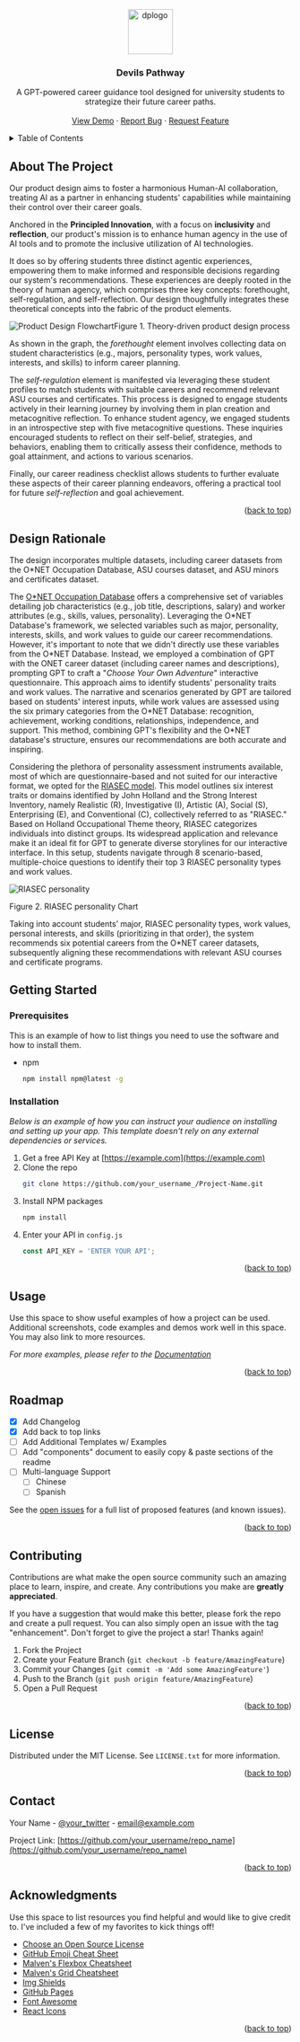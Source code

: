 <div align="center">
  <a href="https://github.com/MeiMei427/AI-hac/assets/55001852/bc1377c5-fa18-4b24-a3f0-cc3762a48691">
    <img src="images/dplogo.png" alt="dplogo" width="80" height="80">
  </a>

  <h3 align="center">Devils Pathway</h3>

  <p align="center">
    A GPT-powered career guidance tool designed for university students to strategize their future career paths.
    <br />
    <br />
    <a href="https://github.com/othneildrew/Best-README-Template">View Demo</a>
    ·
    <a href="https://github.com/othneildrew/Best-README-Template/issues/new?labels=bug&template=bug-report---.md">Report Bug</a>
    ·
    <a href="https://github.com/othneildrew/Best-README-Template/issues/new?labels=enhancement&template=feature-request---.md">Request Feature</a>
  </p>
</div>



<!-- TABLE OF CONTENTS -->
<details>
  <summary>Table of Contents</summary>
  <ol>
    <li>
      <a href="#about-the-project">About The Project</a>
    </li>
    <li>
      <a href="#getting-started">Getting Started</a>
      <ul>
        <li><a href="#prerequisites">Prerequisites</a></li>
        <li><a href="#installation">Installation</a></li>
      </ul>
    </li>
    <li><a href="#usage">Usage</a></li>
    <li><a href="#roadmap">Roadmap</a></li>
    <li><a href="#contributing">Contributing</a></li>
    <li><a href="#license">License</a></li>
    <li><a href="#contact">Contact</a></li>
    <li><a href="#acknowledgments">Acknowledgments</a></li>
  </ol>
</details>



<!-- ABOUT THE PROJECT -->
## About The Project

Our product design aims to foster a harmonious Human-AI collaboration, treating AI as a partner in enhancing students' capabilities while maintaining their control over their career goals. 

Anchored in the **Principled Innovation**, with a focus on **inclusivity** and **reflection**, our product's mission is to enhance human agency in the use of AI tools and to promote the inclusive utilization of AI technologies. 

It does so by offering students three distinct agentic experiences, empowering them to make informed and responsible decisions regarding our system's recommendations. These experiences are deeply rooted in the theory of human agency, which comprises three key concepts: forethought, self-regulation, and self-reflection. Our design thoughtfully integrates these theoretical concepts into the fabric of the product elements.

![Product Design Flowchart](https://github.com/MeiMei427/AI-hac/assets/55001852/2fb77751-6085-466a-b6be-dfc9a4945a5e)Figure 1. Theory-driven product design process

As shown in the graph, the _forethought_ element involves collecting data on student characteristics (e.g., majors, personality types, work values, interests, and skills) to inform career planning. 

The _self-regulation_ element is manifested via leveraging these student profiles to match students with suitable careers and recommend relevant ASU courses and certificates. This process is designed to engage students actively in their learning journey by involving them in plan creation and metacognitive reflection. To enhance student agency, we engaged students in an introspective step with five metacognitive questions. These inquiries encouraged students to reflect on their self-belief, strategies, and behaviors, enabling them to critically assess their confidence, methods to goal attainment, and actions to various scenarios. 

Finally, our career readiness checklist allows students to further evaluate these aspects of their career planning endeavors, offering a practical tool for future _self-reflection_ and goal achievement.

<p align="right">(<a href="#readme-top">back to top</a>)</p>


<!-- ABOUT THE PROJECT -->
## Design Rationale 

The design incorporates multiple datasets, including career datasets from the O*NET Occupation Database, ASU courses dataset, and ASU minors and certificates dataset.

The [O\*NET Occupation Database](https://www.onetcenter.org/database.html#overview) offers a comprehensive set of variables detailing job characteristics (e.g., job title, descriptions, salary) and worker attributes (e.g., skills, values, personality). Leveraging the O\*NET Database's framework, we selected variables such as major, personality, interests, skills, and work values to guide our career recommendations. However, it's important to note that we didn't directly use these variables from the O\*NET Database. Instead, we employed a combination of GPT with the ONET career dataset (including career names and descriptions), prompting GPT to craft a "_Choose Your Own Adventure_" interactive questionnaire. This approach aims to identify students' personality traits and work values. The narrative and scenarios generated by GPT are tailored based on students' interest inputs, while work values are assessed using the six primary categories from the O\*NET Database: recognition, achievement, working conditions, relationships, independence, and support. This method, combining GPT's flexibility and the O*NET database's structure, ensures our recommendations are both accurate and inspiring.

Considering the plethora of personality assessment instruments available, most of which are questionnaire-based and not suited for our interactive format, we opted for the [RIASEC model](https://personalityjunkie.com/holland-code-riasec-career-interests-myers-briggs-types/). This model outlines six interest traits or domains identified by John Holland and the Strong Interest Inventory, namely Realistic (R), Investigative (I), Artistic (A), Social (S), Enterprising (E), and Conventional (C), collectively referred to as "RIASEC." Based on Holland Occupational Theme theory, RIASEC categorizes individuals into distinct groups. Its widespread application and relevance make it an ideal fit for GPT to generate diverse storylines for our interactive interface. In this setup, students navigate through 8 scenario-based, multiple-choice questions to identify their top 3 RIASEC personality types and work values.

![RIASEC personality](https://github.com/MeiMei427/AI-hac/assets/55001852/52a34159-2bc9-4d98-a84d-f249443d7752)

Figure 2. RIASEC personality Chart

Taking into account students’ major, RIASEC personality types, work values, personal interests, and skills (prioritizing in that order), the system recommends six potential careers from the O\*NET career datasets, subsequently aligning these recommendations with relevant ASU courses and certificate programs.



<!-- GETTING STARTED -->
## Getting Started



### Prerequisites

This is an example of how to list things you need to use the software and how to install them.
* npm
  ```sh
  npm install npm@latest -g
  ```

### Installation

_Below is an example of how you can instruct your audience on installing and setting up your app. This template doesn't rely on any external dependencies or services._

1. Get a free API Key at [https://example.com](https://example.com)
2. Clone the repo
   ```sh
   git clone https://github.com/your_username_/Project-Name.git
   ```
3. Install NPM packages
   ```sh
   npm install
   ```
4. Enter your API in `config.js`
   ```js
   const API_KEY = 'ENTER YOUR API';
   ```

<p align="right">(<a href="#readme-top">back to top</a>)</p>



<!-- USAGE EXAMPLES -->
## Usage

Use this space to show useful examples of how a project can be used. Additional screenshots, code examples and demos work well in this space. You may also link to more resources.

_For more examples, please refer to the [Documentation](https://example.com)_

<p align="right">(<a href="#readme-top">back to top</a>)</p>



<!-- ROADMAP -->
## Roadmap

- [x] Add Changelog
- [x] Add back to top links
- [ ] Add Additional Templates w/ Examples
- [ ] Add "components" document to easily copy & paste sections of the readme
- [ ] Multi-language Support
    - [ ] Chinese
    - [ ] Spanish

See the [open issues](https://github.com/othneildrew/Best-README-Template/issues) for a full list of proposed features (and known issues).

<p align="right">(<a href="#readme-top">back to top</a>)</p>



<!-- CONTRIBUTING -->
## Contributing

Contributions are what make the open source community such an amazing place to learn, inspire, and create. Any contributions you make are **greatly appreciated**.

If you have a suggestion that would make this better, please fork the repo and create a pull request. You can also simply open an issue with the tag "enhancement".
Don't forget to give the project a star! Thanks again!

1. Fork the Project
2. Create your Feature Branch (`git checkout -b feature/AmazingFeature`)
3. Commit your Changes (`git commit -m 'Add some AmazingFeature'`)
4. Push to the Branch (`git push origin feature/AmazingFeature`)
5. Open a Pull Request

<p align="right">(<a href="#readme-top">back to top</a>)</p>



<!-- LICENSE -->
## License

Distributed under the MIT License. See `LICENSE.txt` for more information.

<p align="right">(<a href="#readme-top">back to top</a>)</p>



<!-- CONTACT -->
## Contact

Your Name - [@your_twitter](https://twitter.com/your_username) - email@example.com

Project Link: [https://github.com/your_username/repo_name](https://github.com/your_username/repo_name)

<p align="right">(<a href="#readme-top">back to top</a>)</p>



<!-- ACKNOWLEDGMENTS -->
## Acknowledgments

Use this space to list resources you find helpful and would like to give credit to. I've included a few of my favorites to kick things off!

* [Choose an Open Source License](https://choosealicense.com)
* [GitHub Emoji Cheat Sheet](https://www.webpagefx.com/tools/emoji-cheat-sheet)
* [Malven's Flexbox Cheatsheet](https://flexbox.malven.co/)
* [Malven's Grid Cheatsheet](https://grid.malven.co/)
* [Img Shields](https://shields.io)
* [GitHub Pages](https://pages.github.com)
* [Font Awesome](https://fontawesome.com)
* [React Icons](https://react-icons.github.io/react-icons/search)

<p align="right">(<a href="#readme-top">back to top</a>)</p>



<!-- MARKDOWN LINKS & IMAGES -->
<!-- https://www.markdownguide.org/basic-syntax/#reference-style-links -->
[contributors-shield]: https://img.shields.io/github/contributors/othneildrew/Best-README-Template.svg?style=for-the-badge
[contributors-url]: https://github.com/othneildrew/Best-README-Template/graphs/contributors
[forks-shield]: https://img.shields.io/github/forks/othneildrew/Best-README-Template.svg?style=for-the-badge
[forks-url]: https://github.com/othneildrew/Best-README-Template/network/members
[stars-shield]: https://img.shields.io/github/stars/othneildrew/Best-README-Template.svg?style=for-the-badge
[stars-url]: https://github.com/othneildrew/Best-README-Template/stargazers
[issues-shield]: https://img.shields.io/github/issues/othneildrew/Best-README-Template.svg?style=for-the-badge
[issues-url]: https://github.com/othneildrew/Best-README-Template/issues
[license-shield]: https://img.shields.io/github/license/othneildrew/Best-README-Template.svg?style=for-the-badge
[license-url]: https://github.com/othneildrew/Best-README-Template/blob/master/LICENSE.txt
[linkedin-shield]: https://img.shields.io/badge/-LinkedIn-black.svg?style=for-the-badge&logo=linkedin&colorB=555
[linkedin-url]: https://linkedin.com/in/othneildrew
[product-screenshot]: images/screenshot.png
[Next.js]: https://img.shields.io/badge/next.js-000000?style=for-the-badge&logo=nextdotjs&logoColor=white
[Next-url]: https://nextjs.org/
[React.js]: https://img.shields.io/badge/React-20232A?style=for-the-badge&logo=react&logoColor=61DAFB
[React-url]: https://reactjs.org/
[Vue.js]: https://img.shields.io/badge/Vue.js-35495E?style=for-the-badge&logo=vuedotjs&logoColor=4FC08D
[Vue-url]: https://vuejs.org/
[Angular.io]: https://img.shields.io/badge/Angular-DD0031?style=for-the-badge&logo=angular&logoColor=white
[Angular-url]: https://angular.io/
[Svelte.dev]: https://img.shields.io/badge/Svelte-4A4A55?style=for-the-badge&logo=svelte&logoColor=FF3E00
[Svelte-url]: https://svelte.dev/
[Laravel.com]: https://img.shields.io/badge/Laravel-FF2D20?style=for-the-badge&logo=laravel&logoColor=white
[Laravel-url]: https://laravel.com
[Bootstrap.com]: https://img.shields.io/badge/Bootstrap-563D7C?style=for-the-badge&logo=bootstrap&logoColor=white
[Bootstrap-url]: https://getbootstrap.com
[JQuery.com]: https://img.shields.io/badge/jQuery-0769AD?style=for-the-badge&logo=jquery&logoColor=white
[JQuery-url]: https://jquery.com 
